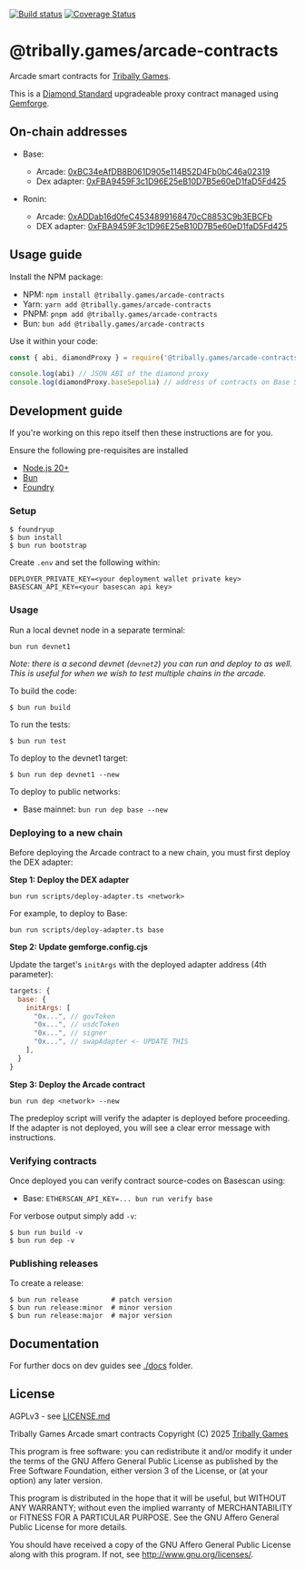 [![Build status](https://github.com/tribally-games/arcade-contracts/actions/workflows/ci.yml/badge.svg?branch=main)](https://github.com/Tribally-Games/arcade-contracts/actions/workflows/ci.yml)
[![Coverage Status](https://coveralls.io/repos/github/Tribally-Games/arcade-contracts/badge.svg?branch=main)](https://coveralls.io/github/Tribally-Games/arcade-contracts?branch=main)

# @tribally.games/arcade-contracts

Arcade smart contracts for [Tribally Games](https://tribally.games).

This is a [Diamond Standard](https://eips.ethereum.org/EIPS/eip-2535) upgradeable proxy contract managed using [Gemforge](https://gemforge.xyz/).

## On-chain addresses

* Base:
  * Arcade: [0xBC34eAfDB8B061D905e114B52D4Fb0bC46a02319](https://basescan.org/address/0xBC34eAfDB8B061D905e114B52D4Fb0bC46a02319)
  * Dex adapter: [0xFBA9459F3c1D96E25eB10D7B5e60eD1faD5Fd425](https://basescan.org/address/0xFBA9459F3c1D96E25eB10D7B5e60eD1faD5Fd425)

* Ronin:
  * Arcade: [0xADDab16d0feC4534899168470cC8853C9b3EBCFb](https://app.roninchain.com/address/0xADDab16d0feC4534899168470cC8853C9b3EBCFb)
  * DEX adapter: [0xFBA9459F3c1D96E25eB10D7B5e60eD1faD5Fd425](https://app.roninchain.com/address/0xFBA9459F3c1D96E25eB10D7B5e60eD1faD5Fd425)

## Usage guide

Install the NPM package:

* NPM: `npm install @tribally.games/arcade-contracts`
* Yarn: `yarn add @tribally.games/arcade-contracts`
* PNPM: `pnpm add @tribally.games/arcade-contracts`
* Bun: `bun add @tribally.games/arcade-contracts`

Use it within your code:

```js
const { abi, diamondProxy } = require('@tribally.games/arcade-contracts');

console.log(abi) // JSON ABI of the diamond proxy
console.log(diamondProxy.baseSepolia) // address of contracts on Base Sepolia
```

## Development guide

If you're working on this repo itself then these instructions are for you.

Ensure the following pre-requisites are installed

* [Node.js 20+](https://nodejs.org)
* [Bun](https://bun.sh/)
* [Foundry](https://github.com/foundry-rs/foundry/blob/master/README.md)

### Setup

```shell
$ foundryup
$ bun install
$ bun run bootstrap
```

Create `.env` and set the following within:

```
DEPLOYER_PRIVATE_KEY=<your deployment wallet private key>
BASESCAN_API_KEY=<your basescan api key>
```

### Usage

Run a local devnet node in a separate terminal:

```shell
bun run devnet1
```

_Note: there is a second devnet (`devnet2`) you can run and deploy to as well. This is useful for when 
we wish to test multiple chains in the arcade._

To build the code:

```shell
$ bun run build
```

To run the tests:

```shell
$ bun run test
```

To deploy to the devnet1 target:

```shell
$ bun run dep devnet1 --new
```

To deploy to public networks:

* Base mainnet: `bun run dep base --new`

### Deploying to a new chain

Before deploying the Arcade contract to a new chain, you must first deploy the DEX adapter:

**Step 1: Deploy the DEX adapter**

```shell
bun run scripts/deploy-adapter.ts <network>
```

For example, to deploy to Base:
```shell
bun run scripts/deploy-adapter.ts base
```

**Step 2: Update gemforge.config.cjs**

Update the target's `initArgs` with the deployed adapter address (4th parameter):

```js
targets: {
  base: {
    initArgs: [
      "0x...", // govToken
      "0x...", // usdcToken
      "0x...", // signer
      "0x...", // swapAdapter <- UPDATE THIS
    ],
  }
}
```

**Step 3: Deploy the Arcade contract**

```shell
bun run dep <network> --new
```

The predeploy script will verify the adapter is deployed before proceeding. If the adapter is not deployed, you will see a clear error message with instructions.

### Verifying contracts

Once deployed you can verify contract source-codes on Basescan using:

* Base: `ETHERSCAN_API_KEY=... bun run verify base`

For verbose output simply add `-v`:

```shell
$ bun run build -v
$ bun run dep -v
```

### Publishing releases

To create a release:

```shell
$ bun run release        # patch version
$ bun run release:minor  # minor version
$ bun run release:major  # major version
```

## Documentation

For further docs on dev guides see [./docs](./docs) folder.


## License

AGPLv3 - see [LICENSE.md](LICENSE.md)

Tribally Games Arcade smart contracts
Copyright (C) 2025  [Tribally Games](https://tribally.games)

This program is free software: you can redistribute it and/or modify
it under the terms of the GNU Affero General Public License as published by
the Free Software Foundation, either version 3 of the License, or
(at your option) any later version.

This program is distributed in the hope that it will be useful,
but WITHOUT ANY WARRANTY; without even the implied warranty of
MERCHANTABILITY or FITNESS FOR A PARTICULAR PURPOSE.  See the
GNU Affero General Public License for more details.

You should have received a copy of the GNU Affero General Public License
along with this program.  If not, see <http://www.gnu.org/licenses/>.
